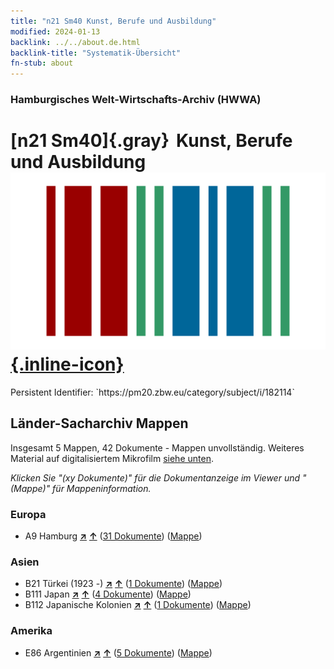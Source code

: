 ```yaml
---
title: "n21 Sm40 Kunst, Berufe und Ausbildung"
modified: 2024-01-13
backlink: ../../about.de.html
backlink-title: "Systematik-Übersicht"
fn-stub: about
---
```


### Hamburgisches Welt-Wirtschafts-Archiv (HWWA)

# [n21 Sm40]{.gray}&#8201; Kunst, Berufe und Ausbildung &#160; [![Wikidata](/images/Wikidata-logo.svg "Wikidata"){.inline-icon}](http://www.wikidata.org/entity/Q104710966)

<div class="hint">Persistent Identifier: `https://pm20.zbw.eu/category/subject/i/182114`</div>







## Länder-Sacharchiv Mappen






Insgesamt 5 Mappen, 42 Dokumente - Mappen unvollständig. Weiteres Material auf digitalisiertem Mikrofilm [siehe unten](#filmsections).

_Klicken Sie "(xy Dokumente)" für die Dokumentanzeige im Viewer und "(Mappe)" für Mappeninformation._




### Europa

- A9 Hamburg [**&nearr;**](../../../geo/i/140905/about.de.html "Hamburg (alle Mappen)") [**&uarr;**](../../../geo/about.de.html#A9 "Ländersystematik") (<a href="https://pm20.zbw.eu/iiifview/folder/sh/140905,182114" title="über: Hamburg : Kunst, Berufe und Ausbildung" target="_blank">31 Dokumente</a>) ([Mappe](../../../../folder/sh/1409xx/140905/1821xx/182114/about.de.html))

### Asien

- B21 Türkei (1923 -) [**&nearr;**](../../../geo/i/141111/about.de.html "Türkei (1923 -) (alle Mappen)") [**&uarr;**](../../../geo/about.de.html#B21 "Ländersystematik") (<a href="https://pm20.zbw.eu/iiifview/folder/sh/141111,182114" title="über: Türkei (1923 -) : Kunst, Berufe und Ausbildung" target="_blank">1 Dokumente</a>) ([Mappe](../../../../folder/sh/1411xx/141111/1821xx/182114/about.de.html))
- B111 Japan [**&nearr;**](../../../geo/i/141272/about.de.html "Japan (alle Mappen)") [**&uarr;**](../../../geo/about.de.html#B111 "Ländersystematik") (<a href="https://pm20.zbw.eu/iiifview/folder/sh/141272,182114" title="über: Japan : Kunst, Berufe und Ausbildung" target="_blank">4 Dokumente</a>) ([Mappe](../../../../folder/sh/1412xx/141272/1821xx/182114/about.de.html))
- B112 Japanische Kolonien [**&nearr;**](../../../geo/i/141273/about.de.html "Japanische Kolonien (alle Mappen)") [**&uarr;**](../../../geo/about.de.html#B112 "Ländersystematik") (<a href="https://pm20.zbw.eu/iiifview/folder/sh/141273,182114" title="über: Japanische Kolonien : Kunst, Berufe und Ausbildung" target="_blank">1 Dokumente</a>) ([Mappe](../../../../folder/sh/1412xx/141273/1821xx/182114/about.de.html))

### Amerika

- E86 Argentinien [**&nearr;**](../../../geo/i/141692/about.de.html "Argentinien (alle Mappen)") [**&uarr;**](../../../geo/about.de.html#E86 "Ländersystematik") (<a href="https://pm20.zbw.eu/iiifview/folder/sh/141692,182114" title="über: Argentinien : Kunst, Berufe und Ausbildung" target="_blank">5 Dokumente</a>) ([Mappe](../../../../folder/sh/1416xx/141692/1821xx/182114/about.de.html))



<a id="filmsections" />













